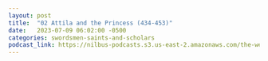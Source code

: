 ```yaml
---
layout: post
title:  "02 Attila and the Princess (434-453)"
date:   2023-07-09 06:02:00 -0500
categories: swordsmen-saints-and-scholars
podcast_link: https://nilbus-podcasts.s3.us-east-2.amazonaws.com/the-well-trained-mind/Swordsmen,%20Saints%20and%20Scholars/02%20Attila%20and%20the%20Princess%20(434-453).mp3
---
```

